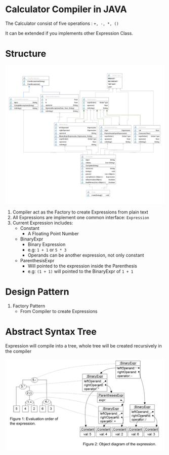 # Calculator Compiler in JAVA

The Calculator consist of five operations :  `+, -, *, ()`

It can be extended if you implements other Expression Class.

# Structure
![Structure Diagram](./snapshot/structure_diagram.png)
1. Compiler act as the Factory to create Expressions from plain text
2. All Expressions are implement one common interface: `Expression`
3. Current Expression includes:
    - Constant
        * A Floating Point Number
    - BinaryExpr
        * Binary Expression 
        * e.g: `1 + 1` or `5 * 3`
        * Operands can be another expression, not only constant
    - ParenthesisExpr
        * Will pointed to the expression inside the Parenthesis
        * e.g: `(1 + 1)` will pointed to the BinaryExpr of `1 + 1`
        
        
# Design Pattern
1. Factory Pattern
    - From Compiler to create Expressions
    
# Abstract Syntax Tree

Expression will compile into a tree, whole tree will be created recursively in the compiler

![Syntax Tree](./snapshot/tree_diagram.png)